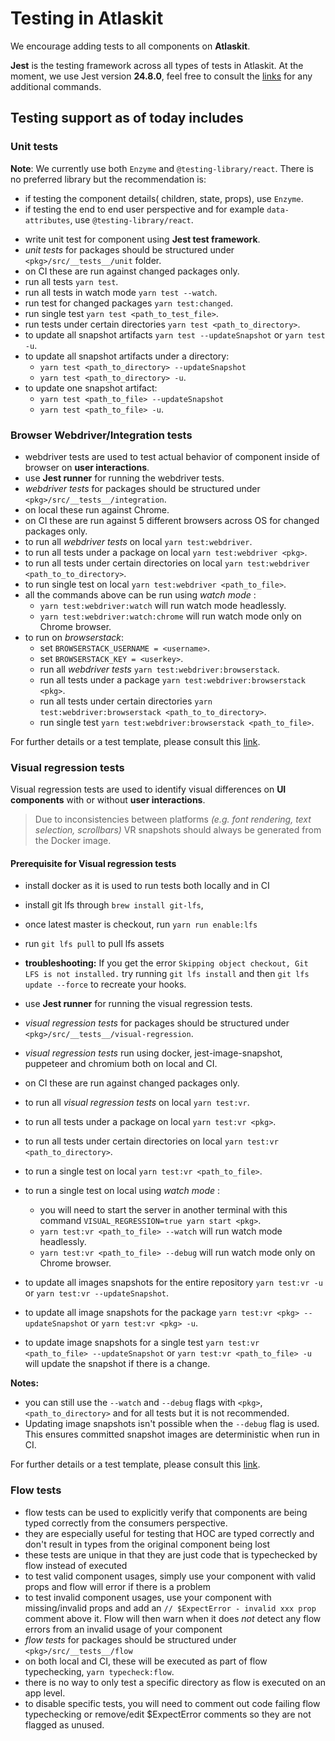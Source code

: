 # Testing in Atlaskit

We encourage adding tests to all components on **Atlaskit**.

**Jest** is the testing framework across all types of tests in Atlaskit. At the moment, we use Jest version **24.8.0**, feel free to consult the [links](https://jestjs.io/docs/en/24.8/getting-started.html) for any additional commands.

## Testing support as of today includes
### Unit tests
**Note**: We currently use both `Enzyme` and `@testing-library/react`. There is no preferred library but the recommendation is:
* if testing the component details( children, state, props), use `Enzyme`.
* if testing the end to end user perspective and for example `data-attributes`, use `@testing-library/react`.

- write unit test for component using **Jest test framework**.
- *unit tests* for packages should be structured under `<pkg>/src/__tests__/unit` folder.
- on CI these are run against changed packages only.
- run all tests `yarn test`.
- run all tests in watch mode `yarn test --watch`.
- run test for changed packages `yarn test:changed`.
- run single test `yarn test <path_to_test_file>`.
- run tests under certain directories `yarn test <path_to_directory>`.
- to update all snapshot artifacts `yarn test --updateSnapshot` or `yarn test -u`.
- to update all snapshot artifacts under a directory: 
    * `yarn test <path_to_directory> --updateSnapshot`
    * `yarn test <path_to_directory> -u`.
- to update one snapshot artifact:
    * `yarn test <path_to_file> --updateSnapshot`
    * `yarn test <path_to_file> -u`.

### Browser Webdriver/Integration tests
- webdriver tests are used to test actual behavior of component inside of browser on **user interactions**.
- use **Jest runner** for running the webdriver tests.
- *webdriver tests* for packages should be structured under `<pkg>/src/__tests__/integration`.
- on local these run against Chrome.
- on CI these are run against 5 different browsers across OS for changed packages only.
- to run all *webdriver tests* on local `yarn test:webdriver`.
- to run all tests under a package on local `yarn test:webdriver <pkg>`.
- to run all tests under certain directories on local `yarn test:webdriver <path_to_to_directory>`.
- to run single test on local `yarn test:webdriver <path_to_file>`.
- all the commands above can be run using *watch mode* :
    - `yarn test:webdriver:watch` will run watch mode headlessly.
    - `yarn test:webdriver:watch:chrome` will run watch mode only on Chrome browser.
- to run on *browserstack*:
    - set `BROWSERSTACK_USERNAME = <username>`.
    - set `BROWSERSTACK_KEY = <userkey>`.
    - run all *webdriver tests* `yarn test:webdriver:browserstack`.
    - run all tests under a package `yarn test:webdriver:browserstack <pkg>`.
    - run all tests under certain directories `yarn test:webdriver:browserstack <path_to_to_directory>`.
    - run single test `yarn test:webdriver:browserstack <path_to_file>`.

For further details or a test template, please consult this [link](https://hello.atlassian.net/wiki/spaces/Atlaskit/pages/136112313/How+to+add+webdriver+browser+tests+for+components+in+Atlaskit).

### Visual regression tests

Visual regression tests are used to identify visual differences on **UI components** with or without **user interactions**.

> Due to inconsistencies between platforms _(e.g. font rendering, text selection, scrollbars)_ VR snapshots should always be generated from the Docker image.

#### Prerequisite for Visual regression tests
- install docker as it is used to run tests both locally and in CI
- install git lfs through `brew install git-lfs`,
- once latest master is checkout, run `yarn run enable:lfs`
- run `git lfs pull` to pull lfs assets
- **troubleshooting:** If you get the error `Skipping object checkout, Git LFS is not installed.` try running `git lfs install` and then `git lfs update --force` to recreate your hooks.

- use **Jest runner** for running the visual regression tests.
- *visual regression tests* for packages should be structured under `<pkg>/src/__tests__/visual-regression`.
- *visual regression tests* run using docker, jest-image-snapshot, puppeteer and chromium both on local and CI.
- on CI these are run against changed packages only.
- to run all *visual regression tests* on local `yarn test:vr`.
- to run all tests under a package on local `yarn test:vr <pkg>`.
- to run all tests under certain directories on local `yarn test:vr <path_to_directory>`.
- to run a single test on local `yarn test:vr <path_to_file>`.
- to run a single test on local using *watch mode* :
    - you will need to start the server in another terminal with this command `VISUAL_REGRESSION=true yarn start <pkg>`.
    - `yarn test:vr <path_to_file> --watch` will run watch mode headlessly.
    - `yarn test:vr <path_to_file> --debug` will run watch mode only on Chrome browser.
- to update all images snapshots for the entire repository `yarn test:vr -u` or `yarn test:vr --updateSnapshot`.
- to update all image snapshots for the package `yarn test:vr <pkg> --updateSnapshot` or `yarn test:vr <pkg> -u`.
- to update image snapshots for a single test `yarn test:vr <path_to_file> --updateSnapshot` or `yarn test:vr <path_to_file> -u` will update the snapshot if there is a change.  

**Notes:**

- you can still use the `--watch` and `--debug` flags with `<pkg>`, `<path_to_directory>` and for all tests but it is not recommended.
- Updating image snapshots isn't possible when the `--debug` flag is used. This ensures committed snapshot images are deterministic when run in CI.


For further details or a test template, please consult this [link](https://hello.atlassian.net/wiki/spaces/Atlaskit/pages/136113035/How+to+add+visual+regression+tests+in+Atlaskit).



### Flow tests
- flow tests can be used to explicitly verify that components are being typed correctly from the consumers perspective.
- they are especially useful for testing that HOC are typed correctly and don't result in types from the original component being lost
- these tests are unique in that they are just code that is typechecked by flow instead of executed
- to test valid component usages, simply use your component with valid props and flow will error if there is a problem
- to test invalid component usages, use your component with missing/invalid props and add an `// $ExpectError - invalid xxx prop` comment above it. Flow will then warn when
it does *not* detect any flow errors from an invalid usage of your component
- *flow tests* for packages should be structured under `<pkg>/src/__tests__/flow`
- on both local and CI, these will be executed as part of flow typechecking, `yarn typecheck:flow`.
- there is no way to only test a specific directory as flow is executed on an app level.
- to disable specific tests, you will need to comment out code failing flow typechecking or remove/edit $ExpectError comments so they are not flagged as unused.
